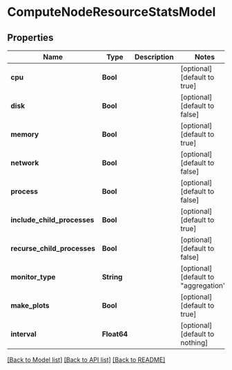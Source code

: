 # ComputeNodeResourceStatsModel


## Properties
Name | Type | Description | Notes
------------ | ------------- | ------------- | -------------
**cpu** | **Bool** |  | [optional] [default to true]
**disk** | **Bool** |  | [optional] [default to false]
**memory** | **Bool** |  | [optional] [default to true]
**network** | **Bool** |  | [optional] [default to false]
**process** | **Bool** |  | [optional] [default to false]
**include_child_processes** | **Bool** |  | [optional] [default to true]
**recurse_child_processes** | **Bool** |  | [optional] [default to false]
**monitor_type** | **String** |  | [optional] [default to "aggregation"]
**make_plots** | **Bool** |  | [optional] [default to true]
**interval** | **Float64** |  | [optional] [default to nothing]


[[Back to Model list]](../README.md#models) [[Back to API list]](../README.md#api-endpoints) [[Back to README]](../README.md)


